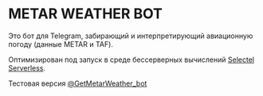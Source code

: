 # METAR WEATHER BOT

Это бот для Telegram, забирающий и интерпретирующий авиационную погоду (данные METAR и TAF).

Оптимизирован под запуск в среде бессерверных вычислений [Selectel Serverless](https://selectel.ru/services/cloud/serverless/).

Тестовая версия [@GetMetarWeather_bot](https://t.me/GetMetarWeather_bot) 